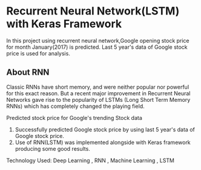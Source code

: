 # Recurrent Neural Network(LSTM)  with Keras Framework
In this project using recurrent neural network,Google opening stock price for month January(2017) is predicted.
Last 5 year's data of Google stock price is used for analysis.

## About RNN
Classic RNNs have short memory, and were neither popular nor powerful for this exact reason. But a recent major improvement in Recurrent Neural Networks gave rise to the popularity of LSTMs (Long Short Term Memory RNNs) which has completely changed the playing field.


Predicted stock price for Google's trending Stock data
1. Successfully predicted Google stock price by using last 5 year's data of Google stock price.
2. Use of RNN(LSTM) was implemented alongside with Keras framework producing some good results.

Technology Used: Deep Learning , RNN , Machine Learning , LSTM

